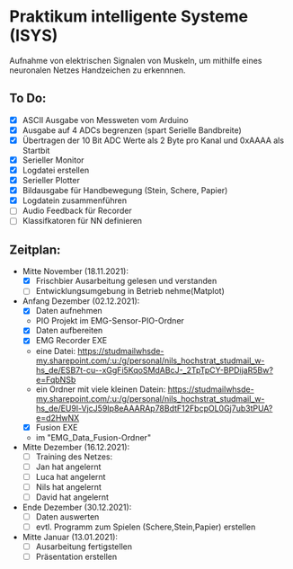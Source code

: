# Praktikum intelligente Systeme (ISYS)

Aufnahme von elektrischen Signalen von Muskeln, um mithilfe eines neuronalen Netzes Handzeichen zu erkennnen.

## To Do:
- [x] ASCII Ausgabe von Messweten vom Arduino
- [x] Ausgabe auf 4 ADCs begrenzen (spart Serielle Bandbreite)
- [x] Übertragen der 10 Bit ADC Werte als 2 Byte pro Kanal und 0xAAAA als Startbit
- [x] Serieller Monitor
- [x] Logdatei erstellen
- [x] Serieller Plotter
- [x] Bildausgabe für Handbewegung (Stein, Schere, Papier)
- [x] Logdatein zusammenführen
- [ ] Audio Feedback für Recorder
- [ ] Klassifkatoren für NN definieren

## Zeitplan:
- Mitte November  (18.11.2021):
  - [x]  Frischbier Ausarbeitung gelesen und verstanden
  - [ ]  Entwicklungsumgebung in Betrieb nehme(Matplot)  
- Anfang Dezember (02.12.2021):
  - [x]  Daten aufnehmen
    - PIO Projekt im EMG-Sensor-PIO-Ordner
  - [x]  Daten aufbereiten
  - [x]  EMG Recorder EXE 
    - eine Datei: https://studmailwhsde-my.sharepoint.com/:u:/g/personal/nils_hochstrat_studmail_w-hs_de/ESB7t-cu--xGgFi5KqoSMdABcJ-_2TpTpCY-BPDijaR5Bw?e=FqbNSb
    - ein Ordner mit viele kleinen Datein: https://studmailwhsde-my.sharepoint.com/:u:/g/personal/nils_hochstrat_studmail_w-hs_de/EU9l-VjcJ59Ip8eAAARAp78BdtF12FbcpOL0Gj7ub3tPUA?e=d2HwNX
  - [x]  Fusion EXE
    - im "EMG_Data_Fusion-Ordner"
- Mitte Dezember  (16.12.2021):
  - [ ]  Training des Netzes:
    - [ ]  Jan hat angelernt
    - [ ]  Luca hat angelernt
    - [ ]  Nils hat angelernt
    - [ ]  David hat angelernt
- Ende Dezember    (30.12.2021):
  - [ ]  Daten auswerten
  - [ ]  evtl. Programm zum Spielen (Schere,Stein,Papier) erstellen
- Mitte Januar     (13.01.2021):
  - [ ]  Ausarbeitung fertigstellen
  - [ ]  Präsentation erstellen

